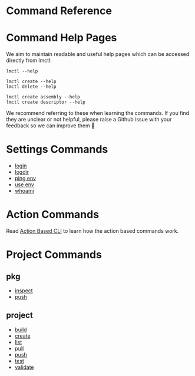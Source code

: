 #  Command Reference

# Command Help Pages

We aim to maintain readable and useful help pages which can be accessed directly from lmctl:

```
lmctl --help

lmctl create --help
lmctl delete --help

lmctl create assembly --help
lmctl create descriptor --help 
```

We recommend referring to these when learning the commands. If you find they are unclear or not helpful, please raise a Github issue with your feedback so we can improve them :speech_balloon:

# Settings Commands

- [login](login.md)
- [logdir](logdir.md)
- [ping env](ping-env.md)
- [use env](use-env.md)
- [whoami](whoami.md)

# Action Commands

Read [Action Based CLI](action-based-cli.md) to learn how the action based commands work.

# Project Commands

## pkg

- [inspect](./pkg/inspect.md)
- [push](./pkg/push.md)

## project

- [build](./project/build.md)
- [create](./project/create.md)
- [list](./project/list.md)
- [pull](./project/pull.md)
- [push](./project/push.md)
- [test](./project/test.md)
- [validate](./project/validate.md)
